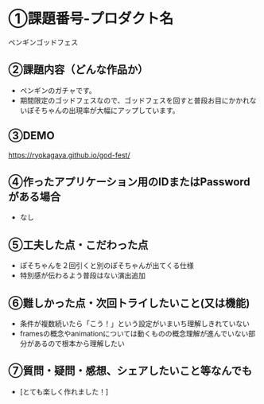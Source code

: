 # ①課題番号-プロダクト名

ペンギンゴッドフェス

## ②課題内容（どんな作品か）

- ペンギンのガチャです。
- 期間限定のゴッドフェスなので、ゴッドフェスを回すと普段お目にかかれないぽそちゃんの出現率が大幅にアップしています。

## ③DEMO

https://ryokagaya.github.io/god-fest/

## ④作ったアプリケーション用のIDまたはPasswordがある場合

- なし

## ⑤工夫した点・こだわった点

- ぽそちゃんを２回引くと別のぽそちゃんが出てくる仕様
- 特別感が伝わるよう普段はない演出追加

## ⑥難しかった点・次回トライしたいこと(又は機能)

- 条件が複数続いたら「こう！」という設定がいまいち理解しきれていない
- framesの概念やanimationについては動くものの概念理解が進んでいない部分があるので根本から理解したい

## ⑦質問・疑問・感想、シェアしたいこと等なんでも

- [とても楽しく作れました！]
